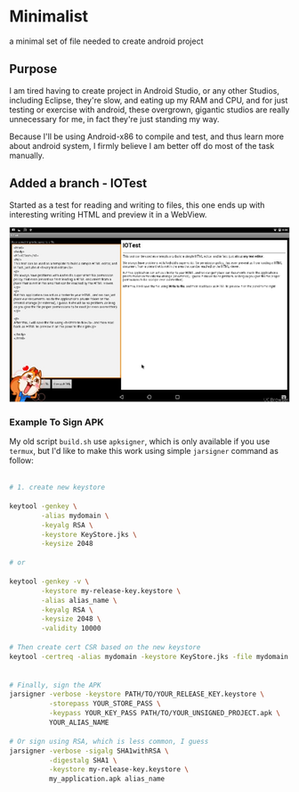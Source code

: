 # Minimalist

a minimal set of file needed to create android project

## Purpose

I am tired having to create project in Android Studio, or any other Studios, including Eclipse, they're slow, and eating up my RAM and CPU,
and for just testing or exercise with android, these overgrown, gigantic studios are really unnecessary for me, in fact they're just standing my way.

Because I'll be using Android-x86 to compile and test, and thus learn more about android system, I firmly believe I am better off do most of the task manually.

## Added a branch - IOTest

Started as a test for reading and writing to files, this one ends up with interesting writing HTML and preview it in a WebView.

![With little works we can make a simple HTML editor](Screenshots/TMPDOODLE1488071147848.jpg)

### Example To Sign APK

My old script `build.sh` use `apksigner`, which is only available if you use `termux`,
but I'd like to make this work using simple `jarsigner` command as follow:


```bash

# 1. create new keystore 

keytool -genkey \
        -alias mydomain \
        -keyalg RSA \
        -keystore KeyStore.jks \
        -keysize 2048 

# or

keytool -genkey -v \
        -keystore my-release-key.keystore \
        -alias alias_name \
        -keyalg RSA \
        -keysize 2048 \
        -validity 10000

# Then create cert CSR based on the new keystore
keytool -certreq -alias mydomain -keystore KeyStore.jks -file mydomain.csr


# Finally, sign the APK
jarsigner -verbose -keystore PATH/TO/YOUR_RELEASE_KEY.keystore \
          -storepass YOUR_STORE_PASS \
          -keypass YOUR_KEY_PASS PATH/TO/YOUR_UNSIGNED_PROJECT.apk \
          YOUR_ALIAS_NAME

# Or sign using RSA, which is less common, I guess
jarsigner -verbose -sigalg SHA1withRSA \
          -digestalg SHA1 \
          -keystore my-release-key.keystore \
          my_application.apk alias_name

```

